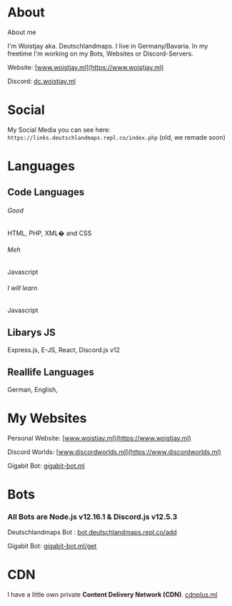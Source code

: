 # About
About me

I'm Woistjay aka. Deutschlandmaps.
I live in Germany/Bavaria.
In my freetime I'm working on my Bots, Websites or Discord-Servers.

Website: [www.woistjay.ml](https://www.woistjay.ml) <p>
Discord: [dc.woistjay.ml ](https://dc.woistjay.ml)


# Social

My Social Media you can see here: ```https://links.deutschlandmaps.repl.co/index.php``` (old, we remade soon)

# Languages

<h2> Code Languages</h2>

<h6>Good</h6>
HTML, PHP, XML� and CSS
<h6>Meh</h6>
Javascript
<h6>I will learn</h6>
Javascript

<h2>Libarys JS</h2>
Express.js, E-JS, React, Discord.js v12

<h2>Reallife Languages</h2>

German, English,


# My Websites

Personal Website: [www.woistjay.ml](https://www.woistjay.ml) <p>
Discord Worlds: [www.discordworlds.ml](https://www.discordworlds.ml) <p>
Gigabit Bot: [gigabit-bot.ml](https://gigabit-bot.ml)

# Bots
<h3>All Bots are Node.js v12.16.1 & Discord.js v12.5.3 </h3>

Deutschlandmaps Bot : [bot.deutschlandmaps.repl.co/add](https://bot.deutschlandmaps.repl.co/add) <p>
Gigabit Bot: [gigabit-bot.ml/get](https://gigabit-bot.ml/get) <p>
# CDN
 I have a little own private <b>Content Delivery Network (CDN)</b>.
  [cdnplus.ml](https://cdnplus,ml)
